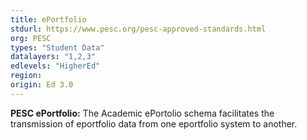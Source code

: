 ```yaml
---
title: ePortfolio
stdurl: https://www.pesc.org/pesc-approved-standards.html
org: PESC
types: "Student Data"
datalayers: "1,2,3"
edlevels: "HigherEd"
region:
origin: Ed 3.0
---
```

**PESC ePortfolio:** The Academic ePortolio schema facilitates the transmission of eportfolio data from one eportfolio system to another.
